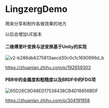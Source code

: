 # LingzergDemo
用来分享和制作各做效果的地方

以后会增加UE版本



#### 二维傅里叶变换与逆变换基于Unity的实现

![v2-b286db6275813aecd30c0c1c1690996d_b](https://github.com/lingzerg/LingzergDemo/blob/master/README.assets/v2-b286db6275813aecd30c0c1c1690996d_b.jpg)

https://zhuanlan.zhihu.com/p/192659303



#### PBR中的金属度和粗糙度以及BRDF中的FDG项

![65D26C9D48ED17538438CB4D18856BDF](https://github.com/lingzerg/LingzergDemo/blob/master/README.assets/65D26C9D48ED17538438CB4D18856BDF.jpg)

https://zhuanlan.zhihu.com/p/304191958
